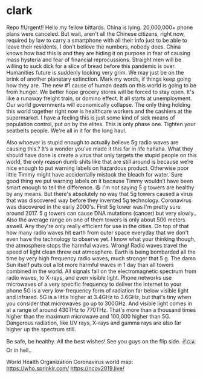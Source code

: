 # clark
Repo
!!Urgent!!
Hello my fellow bittards. China is lying. 20,000,000+ phone plans were canceled. But wait, aren't all the Chinese citizens, right now, 
required by law to carry a smartphone with all their info just to be able to leave their residents. I don't believe the numbers, nobody does. 
China knows how bad this is and they are hiding it on purpose in fear of causing mass hysteria and fear of financial reprocussions.
Straight men will be willing to suck dick for a slice of bread before this pandemic is over.
Humanities future is suddenly looking very grim. We may just be on the brink of another planetary extinction.
Mark my words, if things keep going how they are. The new #1 cause of human death on this world is going to be from hunger.
We better hope grocery stores will be forced to stay open. It's like a runaway freight train, or domino effect. 
It all starts at unemployment. Our world governments will economically collapse.
The only thing holding this world together right now is healthcare workers and the cashiers at the supermarket.
I have a feeling this is just some kind of sick means of population control, put on by the elites.
This is only phase one. Tighten your seatbelts people. We're all in it for the long haul.


Also whoever is stupid enough to actually believe 5g radio waves are causing this.? 
It’s a wonder you’ve made it this far in life hahaha. 
What they should have done is create a virus that only targets the stupid people on this world, 
the only reason dumb shits like that are still around is because we’re nice enough to put warning labels on hazardous product. 
Otherwise poor little Timmy might have accidentally mistook the bleach for water. 
Sure good thing we put warning labels on it because Timmy wouldn’t have been smart enough to tell the difference. 😆
I'm not saying 5 g towers are healthy by any means. But there's absolutely no way that 5g towers caused a virus that was discovered way before they invented 5g technology.
Coronavirus was discovered in the early 2000's. First 5g tower was I'm pretty sure around 2017. 
5 g towers can cause DNA mutations (cancer) but very slowly.. Also the average range on one of them towers is only about 500 meters aswell. 
Any they're only really efficient for use in the cities. On top of that how many radio waves hit earth from outer space everyday that we don't even have the technology to observe yet.
I know what your thinking though, the atmosphere stops the harmful waves. Wrong! Radio waves travel the speed of light clean threw out atmosphere. 
Earth is being bombarded all the time by very high frequency radio waves, much stronger that 5 g.
The damn Sun itself puts out a lot more harmful waves in 1 day than all towers combined in the world.
All signals fall on the electromagnetic spectrum from radio waves, to X-rays, and even visible light.
Phone networks use microwaves of a very specific frequency to deliver the internet to your phone
5G is a very low-frequency form of radiation far below visible light and infrared.
5G is a little higher at 3.4GHz to 3.6GHz, but that's tiny when you consider that microwaves go up to 300GHz.
And visible light comes in at a range of around 430THz to 770THz.
That's more than a thousand times higher than the maximum microwave and 100,000 higher than 5G.
Dangerous radiation, like UV rays, X-rays and gamma rays are also far higher up the spectrum still.

Be safe, be healthy. All the best wishes!
See you guys on the flip side. ✌️🇨🇦 
Or in hell.. 

World Health Organization Coronavirus world map: 
https://who.sprinklr.com/
https://ncov2019.live/
